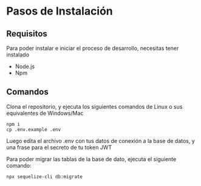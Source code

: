# Pasos de Instalación

## Requisitos
Para poder instalar e iniciar el proceso de desarrollo, necesitas tener instalado 
- Node.js
- Npm

## Comandos
Clona el repositorio, y ejecuta los siguientes comandos de Linux o sus equivalentes de Windows/Mac

```
npm i
cp .env.example .env
```

Luego edita el archivo .env con tus datos de conexión a la base de datos, y una frase para el secreto de tu token JWT

Para poder migrar las tablas de la base de dato, ejecuta el siguiente comando:

```
npx sequelize-cli db:migrate
```